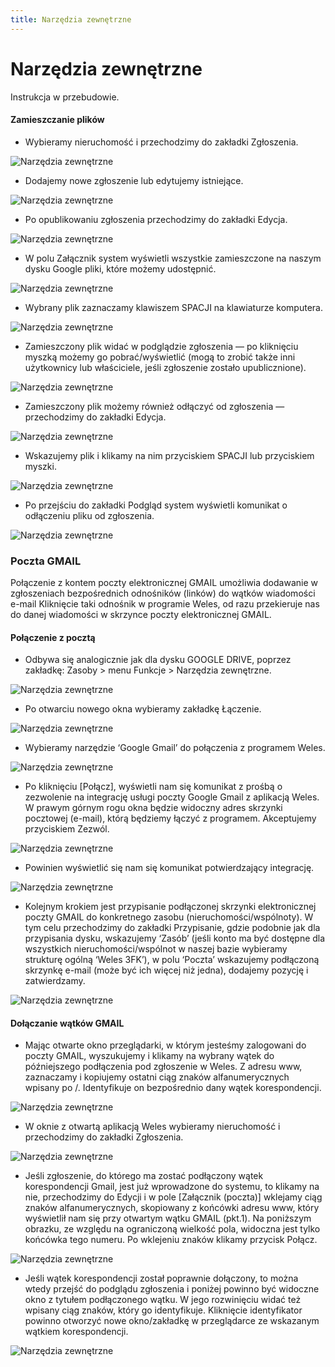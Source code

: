 ```yaml
---
title: Narzędzia zewnętrzne
---
```


# Narzędzia zewnętrzne

Instrukcja w przebudowie.

#### Zamieszczanie plików 

- Wybieramy nieruchomość i przechodzimy do zakładki Zgłoszenia.

![Narzędzia zewnętrzne](narzzew10.png)

- Dodajemy nowe zgłoszenie lub edytujemy istniejące.

![Narzędzia zewnętrzne](narzzew11.png)

- Po opublikowaniu zgłoszenia przechodzimy do zakładki Edycja.

![Narzędzia zewnętrzne](narzzew12.png)

- W polu Załącznik system wyświetli wszystkie zamieszczone na naszym dysku Google pliki, które możemy udostępnić.

![Narzędzia zewnętrzne](narzzew13.png)

- Wybrany plik zaznaczamy klawiszem SPACJI na klawiaturze komputera.

![Narzędzia zewnętrzne](narzzew14.png)

- Zamieszczony plik widać w podglądzie zgłoszenia — po kliknięciu myszką możemy go pobrać/wyświetlić (mogą to zrobić także inni użytkownicy lub właściciele, jeśli zgłoszenie zostało upublicznione).

![Narzędzia zewnętrzne](narzzew15.png)

- Zamieszczony plik możemy również odłączyć od zgłoszenia — przechodzimy do zakładki Edycja.

![Narzędzia zewnętrzne](narzzew16.png)

- Wskazujemy plik i klikamy na nim przyciskiem SPACJI lub przyciskiem myszki.

![Narzędzia zewnętrzne](narzzew17.png)

- Po przejściu do zakładki Podgląd system wyświetli komunikat o odłączeniu pliku od zgłoszenia.

![Narzędzia zewnętrzne](narzzew18.png)

### Poczta GMAIL

Połączenie z kontem poczty elektronicznej GMAIL umożliwia dodawanie w zgłoszeniach bezpośrednich odnośników (linków) do wątków wiadomości e-mail Kliknięcie taki odnośnik w programie Weles, od razu przekieruje nas do danej wiadomości w skrzynce poczty elektronicznej GMAIL.

#### Połączenie z pocztą

- Odbywa się analogicznie jak dla dysku GOOGLE DRIVE, poprzez zakładkę: Zasoby > menu Funkcje > Narzędzia zewnętrzne.

![Narzędzia zewnętrzne](narzzew19.png)

- Po otwarciu nowego okna wybieramy zakładkę Łączenie.

![Narzędzia zewnętrzne](narzzew20.png)

- Wybieramy narzędzie ‘Google Gmail’ do połączenia z programem Weles.

![Narzędzia zewnętrzne](narzzew21.jpg)

- Po kliknięciu [Połącz], wyświetli nam się komunikat z prośbą o zezwolenie na integrację usługi poczty Google Gmail z aplikacją Weles. W prawym górnym rogu okna będzie widoczny adres skrzynki pocztowej (e-mail), którą będziemy łączyć z programem. Akceptujemy przyciskiem Zezwól. 

![Narzędzia zewnętrzne](narzzew22.jpg)

- Powinien wyświetlić się nam się komunikat potwierdzający integrację.

![Narzędzia zewnętrzne](narzzew23.png)

- Kolejnym krokiem jest przypisanie podłączonej skrzynki elektronicznej poczty GMAIL do konkretnego zasobu (nieruchomości/wspólnoty). W tym celu przechodzimy do zakładki Przypisanie, gdzie podobnie jak dla przypisania dysku, wskazujemy ‘Zasób’ (jeśli konto ma być dostępne dla wszystkich nieruchomości/wspólnot w naszej bazie wybieramy strukturę ogólną ‘Weles 3FK’), w polu ‘Poczta’ wskazujemy podłączoną skrzynkę e-mail (może być ich więcej niż jedna), dodajemy pozycję i zatwierdzamy.

![Narzędzia zewnętrzne](narzzew24.jpg)

#### Dołączanie wątków GMAIL

- Mając otwarte okno przeglądarki, w którym jesteśmy zalogowani do poczty GMAIL, wyszukujemy i klikamy na wybrany wątek do późniejszego podłączenia pod zgłoszenie w Weles. Z adresu www, zaznaczamy i kopiujemy ostatni ciąg znaków alfanumerycznych wpisany po /. Identyfikuje on bezpośrednio dany wątek korespondencji.

![Narzędzia zewnętrzne](narzzew25.jpg)

- W oknie z otwartą aplikacją Weles wybieramy nieruchomość i przechodzimy do zakładki Zgłoszenia.

![Narzędzia zewnętrzne](narzzew26.png)

- Jeśli zgłoszenie, do którego ma zostać podłączony wątek korespondencji Gmail, jest już wprowadzone do systemu, to klikamy na nie, przechodzimy do Edycji i w pole [Załącznik (poczta)] wklejamy ciąg znaków alfanumerycznych, skopiowany z końcówki adresu www, który wyświetlił nam się przy otwartym wątku GMAIL (pkt.1). Na poniższym obrazku, ze względu na ograniczoną wielkość pola, widoczna jest tylko końcówka tego numeru. Po wklejeniu znaków klikamy przycisk Połącz.

![Narzędzia zewnętrzne](narzzew27.jpg)

- Jeśli wątek korespondencji został poprawnie dołączony, to można wtedy przejść do podglądu zgłoszenia i poniżej powinno być widoczne okno z tytułem podłączonego wątku. W jego rozwinięciu widać też wpisany ciąg znaków, który go identyfikuje. Kliknięcie identyfikator powinno otworzyć nowe okno/zakładkę w przeglądarce ze wskazanym wątkiem korespondencji.

![Narzędzia zewnętrzne](narzzew28.jpg)
